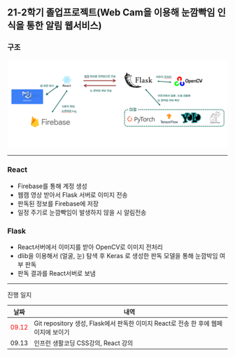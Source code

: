 ## 21-2학기 졸업프로젝트(Web Cam을 이용해 눈깜빡임 인식을 통한 알림 웹서비스)


### 구조
![Structure](./image/SW구조(09.12).PNG)
___
### React

* Firebase를 통해 계정 생성
* 웹캠 영상 받아서 Flask 서버로 이미지 전송
* 판독된 정보를 Firebase에 저장
* 일정 주기로 눈깜빡임이 발생하지 않을 시 알림전송


### Flask
* React서버에서 이미지를 받아 OpenCV로 이미지 전처리
* dlib을 이용해서 (얼굴, 눈) 탐색 후 Keras 로 생성한 판독 모델을 통해 눈깜박임 여부 판독
* 판독 결과를 React서버로 보냄

___

진행 일지

날짜|내역
---|---|
<span style="color:red">09.12</span>| Git repository 생성, Flask에서 판독한 이미지 React로 전송 한 후에 웹페이지에 보이기
09.13| 인프런 생활코딩 CSS강의, React 강의